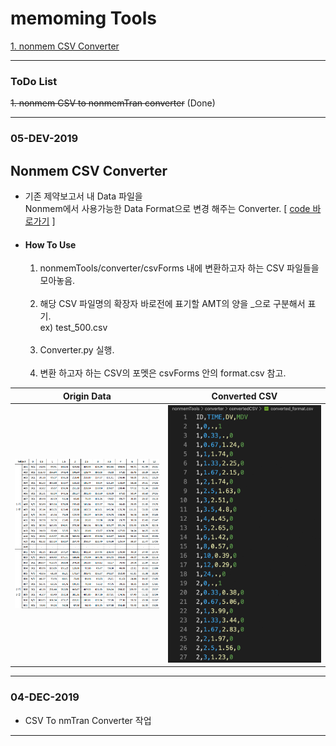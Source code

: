 # memoming Tools

[1. nonmem CSV Converter](#nonmem-csv-converter)

----
### ToDo List

~~1. nonmem CSV to nonmemTran converter~~ (Done)

----
### 05-DEV-2019
## Nonmem CSV Converter
* 기존 제약보고서 내 Data 파일을 <br>
  Nonmem에서 사용가능한 Data Format으로 변경 해주는 Converter.  [ [code 바로가기](nonmemTools/converter) ]
* #### How To Use
  1) nonmemTools/converter/csvForms 내에 변환하고자 하는 CSV 파일들을 모아놓음.<br><br>
  2) 해당 CSV 파일명의 확장자 바로전에 표기할 AMT의 양을 _으로 구분해서 표기.<br> ex) test_500.csv<br><br>
  3) Converter.py 실행.<br><br>
  4) 변환 하고자 하는 CSV의 포멧은 csvForms 안의 format.csv 참고.

<table>
<thead>
  <tr>
  <th align="center"> Origin Data </th>
  <th align="center"> Converted CSV </th>
  </tr>
</thead>
<tbody>
    <tr>
        <td align="center">
        <img src="pic/nonmemTools/converter/origin.png" width="400px"/>
        </td>
        <td align="center">
        <img src="pic/nonmemTools/converter/converted.png" width="400px"/>
        </td>
    </tr>
  </tbody>
</table>

----
### 04-DEC-2019
* CSV To nmTran Converter 작업
----